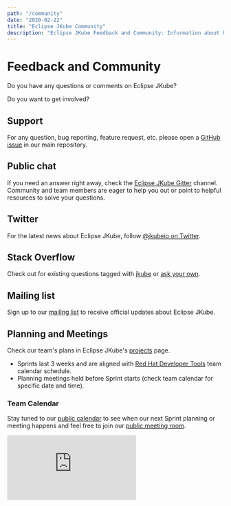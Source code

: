 ```yaml
---
path: "/community"
date: "2020-02-22"
title: "Eclipse JKube Community"
description: "Eclipse JKube Feedback and Community: Information about how to get involved in the project"
---
```

<div class="hero">
<div class="hero-content">

# Feedback and Community

Do you have any questions or comments on Eclipse JKube?

Do you want to get involved?

</div>
</div>


## Support

For any question, bug reporting, feature request, etc. please open a
[GitHub issue](https://github.com/eclipse/jkube/issues/new) in our main repository.

## Public chat

If you need an answer right away, check the [Eclipse JKube Gitter](https://gitter.im/eclipse/jkube) channel.
Community and team members are eager to help you out or point to helpful resources to solve your questions. 

## Twitter

For the latest news about Eclipse JKube, follow [@jkubeio on Twitter](https://twitter.com/jkubeio).

## Stack Overflow

Check out for existing questions tagged with [jkube](https://stackoverflow.com/questions/tagged/jkube) or
[ask your own](https://stackoverflow.com/questions/ask?tags=jkube).

## Mailing list

Sign up to our [mailing list](https://accounts.eclipse.org/mailing-list/jkube-dev) to receive official updates about
Eclipse JKube.

## Planning and Meetings

Check our team's plans in Eclipse JKube's [projects](https://github.com/eclipse/jkube/projects) page.

- Sprints last 3 weeks and are aligned with
  [Red Hat Developer Tools](https://developers.redhat.com/topics/developer-tools/) team calendar schedule.
- Planning meetings held before Sprint starts (check team calendar for specific date and time).


### Team Calendar

Stay tuned to our
[public calendar](https://calendar.google.com/calendar/embed?src=n38b3vf86tupe7ennn65ntmchk%40group.calendar.google.com&ctz=GMT)
to see when our next Sprint planning or meeting happens and feel free to join our
[public meeting room](https://bluejeans.com/656779179).

<div class="calendar">

<iframe src="https://calendar.google.com/calendar/embed?height=600&amp;wkst=2&amp;bgcolor=%23F1F2F2&amp;ctz=Etc%2FGMT&amp;src=n38b3vf86tupe7ennn65ntmchk%40group.calendar.google.com&amp;color=%237CB342&amp;showTitle=0" style="border-width:0" frameborder="0" scrolling="no"></iframe>

</div>
